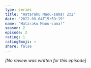 ```yaml
---
type: series
title: "Hataraku Maou-sama! 2x2"
date: "2022-08-04T15:59:19"
name: "Hataraku Maou-sama!"
season: 2
episode: 2
rating: 1
ratingEmoji: ⭐️
share: false
---
```


*[No review was written for this episode]*
